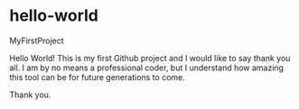 # hello-world
MyFirstProject

Hello World!
This is my first Github project and I would like to say thank you all. I am by no means a professional coder, but I understand how amazing this tool can be for future generations to come.

Thank you.
